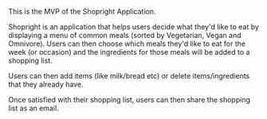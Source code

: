 This is the MVP of the Shopright Application.

Shopright is an application that helps users decide what they'd like to eat by displaying a menu of common meals (sorted by Vegetarian, Vegan and Omnivore). Users can then choose which meals they'd like to eat for the week (or occasion) and the ingredients for those meals will be added to a shopping list.

Users can then add items (like milk/bread etc) or delete items/ingredients that they already have.

Once satisfied with their shopping list, users can then share the shopping list as an email.